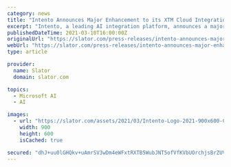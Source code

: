 ```yaml
---
category: news
title: "Intento Announces Major Enhancement to its XTM Cloud Integration"
excerpt: "Intento, a leading AI integration platform, announces a major enhancement to its integration with XTM Cloud, the Enterprise SaaS Translation Management System. With the 12.5 version of XTM Cloud, XTM introduced the Custom MT feature,"
publishedDateTime: 2021-03-10T16:00:00Z
originalUrl: "https://slator.com/press-releases/intento-announces-major-enhancement-to-its-xtm-cloud-integration/"
webUrl: "https://slator.com/press-releases/intento-announces-major-enhancement-to-its-xtm-cloud-integration/"
type: article

provider:
  name: Slator
  domain: slator.com

topics:
  - Microsoft AI
  - AI

images:
  - url: "https://slator.com/assets/2021/03/Intento-Logo-2021-900x600-CD.png"
    width: 900
    height: 600
    isCached: true

secured: "dhJ+uu0lGHQkv+uAmrSV3wDm4eWFxtRXTB5WubJNT5ofVfKVbUOrchjsBrZUVCZDtp2x6Nzi8uo9gSK8djsIOeX5pwMMs5JY9UuIpb1WZmF7Zlq5Ygw4iUdgQCpV3rrjWM3s/1ZZDCmnl5zjT/JSVPedFFjqhRiphHFzJO5+CkcDt89p3Z7QdO4FcFFsefazTdtQcLpFZ691WDP3DAKhMx/fBVknDxwbeeIRV5dVzOl9wYwahqx5jmpUjQmldcTifY+Y1OmBfXyRF+ROeH8qGCRi3AQY/OHeQ3Z5MDQtMVBKxLNG4hdH4t1RebVSlEh/+PzJZtcE4vfm+MkxS51ankNF6HNpp4bPbbnnG9TqCFU=;hDDmwgSEnrm7sKgNCT2UCw=="
---
```


